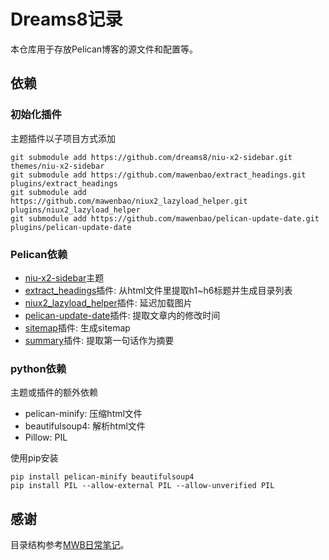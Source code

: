 [1]: https://github.com/mawenbao/niu-x2-sidebar
[2]: https://github.com/mawenbao/extract_headings
[3]: https://github.com/mawenbao/niux2_lazyload_helper
[4]: https://github.com/mawenbao/pelican-update-date
[5]: https://github.com/mawenbao/pelican-blog-content/tree/master/plugins/summary
[6]: https://github.com/mawenbao/pelican-blog-content/tree/master/plugins/sitemap
[7]: https://github.com/mawenbao/pelican-blog-content

# Dreams8记录
本仓库用于存放Pelican博客的源文件和配置等。

## 依赖
### 初始化插件
主题插件以子项目方式添加

    git submodule add https://github.com/dreams8/niu-x2-sidebar.git themes/niu-x2-sidebar
    git submodule add https://github.com/mawenbao/extract_headings.git plugins/extract_headings
    git submodule add https://github.com/mawenbao/niux2_lazyload_helper.git plugins/niux2_lazyload_helper
    git submodule add https://github.com/mawenbao/pelican-update-date.git plugins/pelican-update-date

### Pelican依赖
* [niu-x2-sidebar][1]主题
* [extract_headings][2]插件: 从html文件里提取h1~h6标题并生成目录列表
* [niux2_lazyload_helper][3]插件: 延迟加载图片
* [pelican-update-date][4]插件: 提取文章内的修改时间
* [sitemap][5]插件: 生成sitemap
* [summary][6]插件: 提取第一句话作为摘要

### python依赖
主题或插件的额外依赖

* pelican-minify: 压缩html文件
* beautifulsoup4: 解析html文件
* Pillow: PIL

使用pip安装

    pip install pelican-minify beautifulsoup4
    pip install PIL --allow-external PIL --allow-unverified PIL

## 感谢
目录结构参考[MWB日常笔记][7]。
